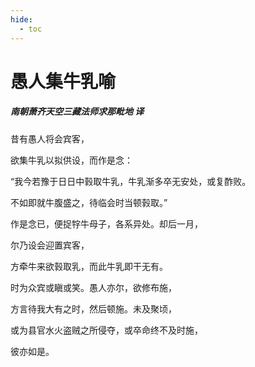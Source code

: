```yaml
---
hide:
  - toc
---
```


# **愚人集牛乳喻**

##### 南朝萧齐天空三藏法师求那毗地 译

昔有愚人将会宾客，

欲集牛乳以拟供设，而作是念：

“我今若豫于日日中㨌取牛乳，牛乳渐多卒无安处，或复酢败。

不如即就牛腹盛之，待临会时当顿㨌取。”

作是念已，便捉牸牛母子，各系异处。却后一月，

尔乃设会迎置宾客，

方牵牛来欲㨌取乳，而此牛乳即干无有。

时为众宾或瞋或笑。愚人亦尔，欲修布施，

方言待我大有之时，然后顿施。未及聚顷，

或为县官水火盗贼之所侵夺，或卒命终不及时施，

彼亦如是。